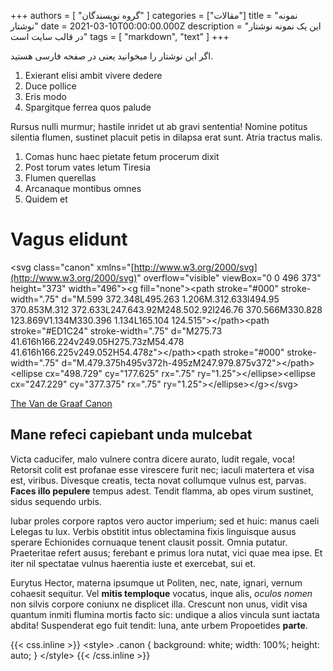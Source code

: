 +++
authors = [ "گروه نویسندگان" ]
categories = ["مقالات"]
title = "نمونه نوشتار"
date = 2021-03-10T00:00:00.000Z
description = "این یک نمونه نوشتار در قالب سایت است"
tags = [ "markdown", "text" ]
+++

اگر این نوشتار را میخوانید یعنی در صفحه فارسی هستید.

1. Exierant elisi ambit vivere dedere
2. Duce pollice
3. Eris modo
4. Spargitque ferrea quos palude

Rursus nulli murmur; hastile inridet ut ab gravi sententia\! Nomine potitus silentia flumen, sustinet placuit petis in dilapsa erat sunt. Atria tractus malis.

1. Comas hunc haec pietate fetum procerum dixit
2. Post torum vates letum Tiresia
3. Flumen querellas
4. Arcanaque montibus omnes
5. Quidem et

# Vagus elidunt

&lt;svg class="canon" xmlns="[http://www.w3.org/2000/svg](http://www.w3.org/2000/svg)" overflow="visible" viewBox="0 0 496 373" height="373" width="496"&gt;&lt;g fill="none"&gt;&lt;path stroke="\#000" stroke-width=".75" d="M.599 372.348L495.263 1.206M.312.633l494.95 370.853M.312 372.633L247.643.92M248.502.92l246.76 370.566M330.828 123.869V1.134M330.396 1.134L165.104 124.515"&gt;&lt;/path&gt;&lt;path stroke="\#ED1C24" stroke-width=".75" d="M275.73 41.616h166.224v249.05H275.73zM54.478 41.616h166.225v249.052H54.478z"&gt;&lt;/path&gt;&lt;path stroke="\#000" stroke-width=".75" d="M.479.375h495v372h-495zM247.979.875v372"&gt;&lt;/path&gt;&lt;ellipse cx="498.729" cy="177.625" rx=".75" ry="1.25"&gt;&lt;/ellipse&gt;&lt;ellipse cx="247.229" cy="377.375" rx=".75" ry="1.25"&gt;&lt;/ellipse&gt;&lt;/g&gt;&lt;/svg&gt;

[The Van de Graaf Canon](https://en.wikipedia.org/wiki/Canons_of_page_construction#Van_de_Graaf_canon)

## Mane refeci capiebant unda mulcebat

Victa caducifer, malo vulnere contra dicere aurato, ludit regale, voca\! Retorsit colit est profanae esse virescere furit nec; iaculi matertera et visa est, viribus. Divesque creatis, tecta novat collumque vulnus est, parvas. **Faces illo pepulere** tempus adest. Tendit flamma, ab opes virum sustinet, sidus sequendo urbis.

Iubar proles corpore raptos vero auctor imperium; sed et huic: manus caeli Lelegas tu lux. Verbis obstitit intus oblectamina fixis linguisque ausus sperare Echionides cornuaque tenent clausit possit. Omnia putatur. Praeteritae refert ausus; ferebant e primus lora nutat, vici quae mea ipse. Et iter nil spectatae vulnus haerentia iuste et exercebat, sui et.

Eurytus Hector, materna ipsumque ut Politen, nec, nate, ignari, vernum cohaesit sequitur. Vel **mitis temploque** vocatus, inque alis, *oculos nomen* non silvis corpore coniunx ne displicet illa. Crescunt non unus, vidit visa quantum inmiti flumina mortis facto sic: undique a alios vincula sunt iactata abdita\! Suspenderat ego fuit tendit: luna, ante urbem Propoetides **parte**.

{{< css.inline >}} &lt;style&gt; .canon \{ background: white; width: 100%; height: auto; \} &lt;/style&gt; {{< /css.inline >}}
